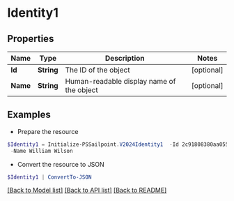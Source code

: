 # Identity1
## Properties

Name | Type | Description | Notes
------------ | ------------- | ------------- | -------------
**Id** | **String** | The ID of the object | [optional] 
**Name** | **String** | Human-readable display name of the object | [optional] 

## Examples

- Prepare the resource
```powershell
$Identity1 = Initialize-PSSailpoint.V2024Identity1  -Id 2c91808380aa05580180aaaaf1940410 `
 -Name William Wilson
```

- Convert the resource to JSON
```powershell
$Identity1 | ConvertTo-JSON
```

[[Back to Model list]](../README.md#documentation-for-models) [[Back to API list]](../README.md#documentation-for-api-endpoints) [[Back to README]](../README.md)

